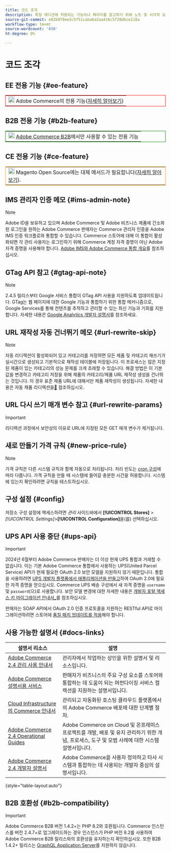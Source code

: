 ```yaml
---
title: 코드 조각
description: 특정 에디션에 적용되는 기능이나 페이지를 참고하기 위해 노트 및 시각적 요소를 재사용함
source-git-commit: e82b979ee2c5f51caba6a2aa416c5f20dbce110a
workflow-type: tm+mt
source-wordcount: '650'
ht-degree: 0%

---
```


# 코드 조각

## EE 전용 기능 {#ee-feature}

<table style="border:1px solid red">
<tr><td><img alt="Adobe Systems Commerce 기능" src="../assets/adobe-logo.svg" width="20" height="20" /> Adobe Commerce의 전용 기능(<a href="https://experienceleague.adobe.com/docs/commerce-admin/user-guides/home.html#product-editions">자세히 알아보기</a>)</td></tr>
</table>

## B2B 전용 기능 {#b2b-feature}

<table style="border:1px solid green">
<tr><td><img alt="Adobe Commerce B2B 기능" src="../assets/b2b.svg" width="20" height="20" /> <a href="https://experienceleague.adobe.com/docs/commerce-admin/b2b/introduction.html?lang=en">Adobe Commerce B2B</a>에서만 사용할 수 있는 전용 기능</td></tr>
</table>

## CE 전용 기능 {#ce-feature}

<table style="border:1px solid orange">
<tr><td><img alt="Magento Open Source 기능" src="../assets/open-source.svg" width="20" height="20" /> Magento Open Source에는 대체 메서드가 필요합니다(<a href="https://experienceleague.adobe.com/docs/commerce-admin/user-guides/home.html#product-editions">자세히 알아보기</a>).</td></tr>
</table>

## IMS 관리자 인증 메모 {#ims-admin-note}

>[!NOTE]
>
>Adobe ID을 보유하고 있으며 Adobe Commerce 및 Adobe 비즈니스 제품에 간소화된 로그인을 원하는 Adobe Commerce 판매자는 Commerce 관리자 인증을 Adobe IMS 인증 워크플로와 통합할 수 있습니다. Commerce 스토어에 대해 이 통합이 활성화되면 각 관리 사용자는 로그인하기 위해 Commerce 계정 자격 증명이 아닌 Adobe 자격 증명을 사용해야 합니다. [Adobe IMS와 Adobe Commerce 통합 개요](/help/getting-started/adobe-ims-integration-overview.md)를 참조하십시오.

## GTag API 참고 {#gtag-api-note}

>[!NOTE]
>
>2.4.5 릴리스부터 Google 서비스 통합이 GTag API 사용을 지원하도록 업데이트됩니다. GTag는 웹 페이지에 대한 Google 기능과 통합하기 위한 통합 메커니즘으로, Google Services를 통해 컨텐츠를 추적하고 관리할 수 있는 최신 기능과 기회를 지원합니다. 자세한 내용은 [Google Analytics 개발자 설명서](https://developers.google.com/analytics/devguides/collection/gtagjs)를 참조하세요.

## URL 재작성 자동 건너뛰기 메모 {#url-rewrite-skip}

>[!NOTE]
>
>자동 리디렉션이 활성화되어 있고 카테고리를 저장하면 모든 제품 및 카테고리 재쓰기가 실시간으로 생성되고 기본적으로 재작성 테이블에 저장됩니다. 이 프로세스는 많은 지정된 제품이 있는 카테고리의 성능 문제를 크게 초래할 수 있습니다. 해결 방법은 이 기본값을 변경하고 카테고리 저장을 위해 제품의 카테고리/제품 URL 재작성 생성을 건너뛰는 것입니다. 이 경우 표준 제품 URL에 대해서만 제품 재작성이 생성됩니다. 자세한 내용은 자동 제품 리디렉션을[&#128279;](/help/merchandising-promotions/url-redirect-product-automatic.md) 참조하십시오.

## URL 다시 쓰기 매개 변수 참고 {#url-rewrite-params}

>[!IMPORTANT]
>
>리디렉션 과정에서 보안상의 이유로 URL에 지정된 모든 GET 매개 변수가 제거됩니다.

## 새로 만들기 가격 규칙 {#new-price-rule}

>[!NOTE]
>
>가격 규칙은 다른 시스템 규칙과 함께 자동으로 처리됩니다. 처리 빈도는 [cron 구성](https://experienceleague.adobe.com/docs/commerce-operations/configuration-guide/cli/configure-cron-jobs.html)에 따라 다릅니다. 가격 규칙을 만들 때 시스템에 들어갈 충분한 시간을 허용합니다. 시스템에 있는지 확인하려면 규칙을 테스트하십시오.

## 구성 설정 {#config}

저장소 구성 설정에 액세스하려면 _관리_ 사이드바에서 **[!UICONTROL Stores]** > _[!UICONTROL Settings]_>**[!UICONTROL Configuration]**&#x200B;을(를) 선택하십시오.

## UPS API 사용 중단 {#ups-api}

>[!IMPORTANT]
>
>2024년 6월부터 Adobe Commerce 판매자는 더 이상 현재 UPS 통합과 거래할 수 없습니다. 이는 기본 Adobe Commerce 통합에서 사용하는 UPS(United Parcel Service) API가 현재 필요한 OAuth 2.0 보안 모델을 지원하지 않기 때문입니다. 통합을 사용하려면 [UPS 개발자 플랫폼에서 애플리케이션을 만들고](https://developer.ups.com/get-started)하여 OAuth 2.0에 필요한 자격 증명을 얻으십시오. Commerce UPS 배송 구성에서 새 자격 증명을 `username` 및 `password`(으)로 사용합니다. 보안 모델 변경에 대한 자세한 내용은 [개발자 포털 액세스 키 마이그레이션 안내서_](https://developer.ups.com/oauth-developer-guide)를 참조하십시오. <br/>
>
>판매자는 SOAP API에서 OAuth 2.0 인증 프로토콜을 지원하는 RESTful API로 마이그레이션하려면 스토어에 [품질 패치 업데이트를 적용](https://experienceleague.adobe.com/docs/commerce-knowledge-base/kb/troubleshooting/known-issues-patches-attached/ups-shipping-method-integration-migration-from-soap-to-restful-api.html)해야 합니다.


## 사용 가능한 설명서 {#docs-links}

| 설명서 리소스 | 설명 |
|----------------------- | ----------- |
| [Adobe Commerce 2.4 관리 사용 안내서](../landing/home.md) | 관리자에서 작업하는 상인을 위한 설명서 및 리소스입니다. |
| [Adobe Commerce 설명서용 서비스](https://experienceleague.adobe.com/docs/commerce/user-guides/home.html) | 판매자가 비즈니스의 주요 구성 요소를 스토어와 통합하는 데 도움이 되는 머천다이징 서비스 컬렉션을 지원하는 설명서입니다. |
| [Cloud Infrastructure의 Commerce 안내서](https://experienceleague.adobe.com/docs/commerce-cloud-service/user-guide/overview.html) | 관리되고 자동화된 호스팅 클라우드 플랫폼에서의 Adobe Commerce 배포에 대한 단계별 절차. |
| [Adobe Commerce 2.4 Operational Guides](https://experienceleague.adobe.com/docs/commerce-operations/operational-guides/home.html) | Adobe Commerce on Cloud 및 온프레미스 프로젝트를 개발, 배포 및 유지 관리하기 위한 개념, 프로세스, 도구 및 모범 사례에 대한 시스템 설명서입니다. |
| [Adobe Commerce 2.4 개발자 설명서](https://developer.adobe.com/commerce/docs) | Adobe Commerce을 사용자 정의하고 타사 시스템과 통합하는 데 사용되는 개발자 중심의 설명서입니다. |

{style="table-layout:auto"}

## B2B 호환성 {#b2b-compatibility}

>[!IMPORTANT]
>
>Adobe Commerce B2B 버전 1.4.2+는 PHP 8.2와 호환됩니다. Commerce 인스턴스를 버전 2.4.7+로 업그레이드하는 경우 인스턴스가 PHP 버전 8.2를 사용하여 Adobe Commerce B2B 릴리스와의 호환성을 유지하는지 확인하십시오. 또한 B2B 1.4.2+ 릴리스는 [GraphQL Application Server](https://experienceleague.adobe.com/en/docs/commerce-operations/performance-best-practices/concepts/application-server)를 지원하지 않습니다.
